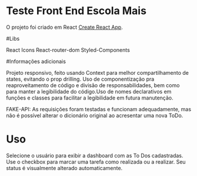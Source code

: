 # Teste Front End Escola Mais

O projeto foi criado em React [Create React App](https://github.com/facebook/create-react-app).

#Libs

React Icons
React-router-dom
Styled-Components

#Informações adicionais

Projeto responsivo, feito usando Context para melhor compartilhamento de states, evitando o prop drilling. Uso de componentização pra reaproveitamento de código e divisão de responsabilidades, bem como para manter a legibilidade do código.Uso de nomes declarativos em funções e classes para facilitar a legibilidade em futura manutenção.

FAKE-API: As requisições foram testadas e funcionam adequadamente, mas não é possível alterar o dicionário original ao acresentar uma nova ToDo.

# Uso

Selecione o usuário para exibir a dashboard com as To Dos cadastradas. Use o checkbox para marcar uma tarefa como realizada ou a realizar. Seu status é visualmente alterado automaticamente.
